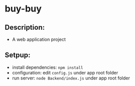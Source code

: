 # buy-buy
## Description:
- A web application project

## Setpup:
- install dependencies: `npm install`
- configuration: edit `config.js` under app root folder
- run server: `node Backend/index.js` under app root folder


